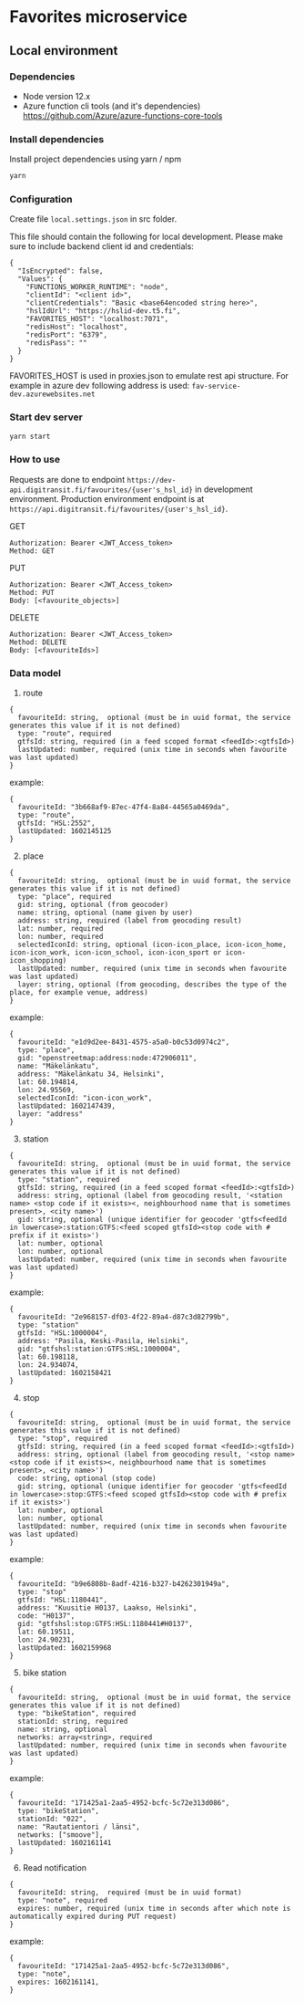# Favorites microservice

## Local environment

### Dependencies

- Node version 12.x 
- Azure function cli tools (and it's dependencies) https://github.com/Azure/azure-functions-core-tools

### Install dependencies

Install project dependencies using yarn / npm

```bash
yarn
```

### Configuration

Create file `local.settings.json` in src folder.

This file should contain the following for local development. Please make sure to include backend client id and credentials:

```
{
  "IsEncrypted": false,
  "Values": {
    "FUNCTIONS_WORKER_RUNTIME": "node",
    "clientId": "<client id>",
    "clientCredentials": "Basic <base64encoded string here>",
    "hslIdUrl": "https://hslid-dev.t5.fi",
    "FAVORITES_HOST": "localhost:7071",
    "redisHost": "localhost",
    "redisPort": "6379",
    "redisPass": ""
  }
}
```

FAVORITES_HOST is used in proxies.json to emulate rest api structure. For example in azure dev following address is used: `fav-service-dev.azurewebsites.net`

### Start dev server

```bash
yarn start
```

### How to use

Requests are done to endpoint `https://dev-api.digitransit.fi/favourites/{user's_hsl_id}` in development environment.
Production environment endpoint is at `https://api.digitransit.fi/favourites/{user's_hsl_id}`.

GET

```
Authorization: Bearer <JWT_Access_token>
Method: GET
```

PUT

```
Authorization: Bearer <JWT_Access_token>
Method: PUT
Body: [<favourite_objects>]
```

DELETE

```
Authorization: Bearer <JWT_Access_token>
Method: DELETE
Body: [<favouriteIds>]
```

### Data model

1. route

```
{
  favouriteId: string,	optional (must be in uuid format, the service generates this value if it is not defined)
  type: "route", required
  gtfsId: string, required (in a feed scoped format <feedId>:<gtfsId>)
  lastUpdated: number, required (unix time in seconds when favourite was last updated)
}
```

example:

```
{
  favouriteId: "3b668af9-87ec-47f4-8a84-44565a0469da",
  type: "route",
  gtfsId: "HSL:2552",
  lastUpdated: 1602145125
}
```

2. place

```
{
  favouriteId: string,	optional (must be in uuid format, the service generates this value if it is not defined)
  type: "place", required
  gid: string, optional (from geocoder)
  name: string, optional (name given by user)
  address: string, required (label from geocoding result)
  lat: number, required
  lon: number, required
  selectedIconId: string, optional (icon-icon_place, icon-icon_home, icon-icon_work, icon-icon_school, icon-icon_sport or icon-icon_shopping)
  lastUpdated: number, required (unix time in seconds when favourite was last updated)
  layer: string, optional (from geocoding, describes the type of the place, for example venue, address)
}
```

example:

```
{
  favouriteId: "e1d9d2ee-8431-4575-a5a0-b0c53d0974c2",
  type: "place",
  gid: "openstreetmap:address:node:472906011",
  name: "Mäkelänkatu",
  address: "Mäkelänkatu 34, Helsinki",
  lat: 60.194814,
  lon: 24.95569,
  selectedIconId: "icon-icon_work",
  lastUpdated: 1602147439,
  layer: "address"
}
```

3. station

```
{
  favouriteId: string,	optional (must be in uuid format, the service generates this value if it is not defined)
  type: "station", required
  gtfsId: string, required (in a feed scoped format <feedId>:<gtfsId>)
  address: string, optional (label from geocoding result, '<station name> <stop code if it exists><, neighbourhood name that is sometimes present>, <city name>')
  gid: string, optional (unique identifier for geocoder 'gtfs<feedId in lowercase>:station:GTFS:<feed scoped gtfsId><stop code with # prefix if it exists>')
  lat: number, optional
  lon: number, optional
  lastUpdated: number, required (unix time in seconds when favourite was last updated)
}
```

example:

```
{
  favouriteId: "2e968157-df03-4f22-89a4-d87c3d82799b",
  type: "station"
  gtfsId: "HSL:1000004",
  address: "Pasila, Keski-Pasila, Helsinki",
  gid: "gtfshsl:station:GTFS:HSL:1000004",
  lat: 60.198118,
  lon: 24.934074,
  lastUpdated: 1602158421
}
```

4. stop

```
{
  favouriteId: string,	optional (must be in uuid format, the service generates this value if it is not defined)
  type: "stop", required
  gtfsId: string, required (in a feed scoped format <feedId>:<gtfsId>)
  address: string, optional (label from geocoding result, '<stop name> <stop code if it exists><, neighbourhood name that is sometimes present>, <city name>')
  code: string, optional (stop code)
  gid: string, optional (unique identifier for geocoder 'gtfs<feedId in lowercase>:stop:GTFS:<feed scoped gtfsId><stop code with # prefix if it exists>')
  lat: number, optional
  lon: number, optional
  lastUpdated: number, required (unix time in seconds when favourite was last updated)
}
```

example:

```
{
  favouriteId: "b9e6808b-8adf-4216-b327-b4262301949a",
  type: "stop"
  gtfsId: "HSL:1180441",
  address: "Kuusitie H0137, Laakso, Helsinki",
  code: "H0137",
  gid: "gtfshsl:stop:GTFS:HSL:1180441#H0137",
  lat: 60.19511,
  lon: 24.90231,
  lastUpdated: 1602159968
}
```

5. bike station

```
{
  favouriteId: string,	optional (must be in uuid format, the service generates this value if it is not defined)
  type: "bikeStation", required
  stationId: string, required
  name: string, optional
  networks: array<string>, required
  lastUpdated: number, required (unix time in seconds when favourite was last updated)
}
```

example:

```
{
  favouriteId: "171425a1-2aa5-4952-bcfc-5c72e313d086",
  type: "bikeStation",
  stationId: "022",
  name: "Rautatientori / länsi",
  networks: ["smoove"],
  lastUpdated: 1602161141
}
```

6. Read notification

```
{
  favouriteId: string,	required (must be in uuid format)
  type: "note", required
  expires: number, required (unix time in seconds after which note is automatically expired during PUT request)
}
```

example:

```
{
  favouriteId: "171425a1-2aa5-4952-bcfc-5c72e313d086",
  type: "note",
  expires: 1602161141,
}
```

